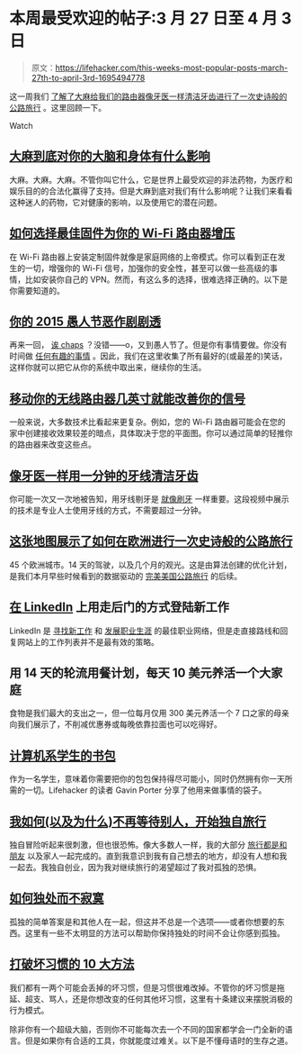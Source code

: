 # 本周最受欢迎的帖子:3 月 27 日至 4 月 3 日

> 原文：<https://lifehacker.com/this-weeks-most-popular-posts-march-27th-to-april-3rd-1695494778>

这一周我们 [了解了大麻](https://lifehacker.com/what-marijuana-actually-does-to-your-brain-and-body-1693986467)[给我们的路由器](http://lifehacker.com/how-to-choose-the-best-firmware-to-supercharge-your-wi-1694982764)[像牙医一样清洁牙齿](http://lifehacker.com/clean-your-teeth-like-a-dentist-with-the-one-minute-flo-1694872524)[进行了一次史诗般的公路旅行](http://lifehacker.com/this-map-shows-how-to-take-an-epic-road-trip-across-eur-1694791363) 。这里回顾一下。

Watch

## [大麻到底对你的大脑和身体有什么影响](http://lifehacker.com/what-marijuana-actually-does-to-your-brain-and-body-1693986467)

大麻。大麻。大麻。不管你叫它什么，它是世界上最受欢迎的非法药物，为医疗和娱乐目的的合法化赢得了支持。但是大麻到底对我们有什么影响呢？让我们来看看这种迷人的药物，它对健康的影响，以及使用它的潜在问题。

## [如何选择最佳固件为你的 Wi-Fi 路由器增压](http://lifehacker.com/how-to-choose-the-best-firmware-to-supercharge-your-wi-1694982764)

在 Wi-Fi 路由器上安装定制固件就像是家庭网络的上帝模式。你可以看到正在发生的一切，增强你的 Wi-Fi 信号，加强你的安全性，甚至可以做一些高级的事情，比如安装你自己的 VPN。然而，有这么多的选择，很难选择正确的。以下是你需要知道的。

## [你的 2015 愚人节恶作剧剧透](http://lifehacker.com/your-2015-april-fools-day-spoiler-1694954768)

再来一回， [诶 chaps](https://www.youtube.com/watch?v=kCpjgl2baLs) ？没错——o，又到愚人节了。但是你有事情要做。你没有时间做 [任何有趣的事情](https://www.clickhole.com/death-attends-the-matinee-1825124308) 。因此，我们在这里收集了所有最好的(或最差的)笑话，这样你就可以把它从你的系统中取出来，继续你的生活。

## [移动你的无线路由器几英寸就能改善你的信号](http://lifehacker.com/moving-your-wi-fi-router-even-a-couple-inches-can-impro-1694480235)

一般来说，大多数技术比看起来更复杂。例如，您的 Wi-Fi 路由器可能会在您的家中创建接收效果较差的暗点，具体取决于您的平面图。你可以通过简单的轻推你的路由器来改变这些点。

## [像牙医一样用一分钟的牙线清洁牙齿](http://lifehacker.com/clean-your-teeth-like-a-dentist-with-the-one-minute-flo-1694872524)

你可能一次又一次地被告知，用牙线剔牙是 [就像刷牙](http://lifehacker.com/the-right-ways-to-floss-to-save-your-teeth-and-gums-5902989) 一样重要。这段视频中展示的技术是专业人士使用牙线的方式，不需要超过一分钟。

## [这张地图展示了如何在欧洲进行一次史诗般的公路旅行](http://lifehacker.com/this-map-shows-how-to-take-an-epic-road-trip-across-eur-1694791363)

45 个欧洲城市。14 天的驾驶，以及几个月的观光。这是由算法创建的优化计划，是我们本月早些时候看到的数据驱动的 [完美美国公路旅行](http://lifehacker.com/visit-the-top-city-or-landmark-in-every-us-state-with-t-1690526910) 的后续。

## [在 LinkedIn](http://lifehacker.com/land-a-new-job-with-the-back-door-method-on-linkedin-1694804273) 上用走后门的方式登陆新工作

LinkedIn 是 [寻找新工作](https://lifehacker.com/how-can-i-make-linkedin-more-useful-in-landing-a-job-1066870899) 和 [发展职业生涯](http://lifehacker.com/how-to-use-linkedin-to-increase-your-hirability-5836507) 的最佳职业网络，但是走直接路线和回复网站上的工作列表并不是最有效的策略。

## 用 14 天的轮流用餐计划，每天 10 美元养活一个大家庭

食物是我们最大的支出之一，但一位每月仅用 300 美元养活一个 7 口之家的母亲向我们展示了，不削减优惠券或每晚依靠拉面也可以吃得好。

## [计算机系学生的书包](http://lifehacker.com/the-computer-science-students-bag-1694571471)

作为一名学生，意味着你需要把你的包包保持得尽可能小，同时仍然拥有你一天所需的一切。Lifehacker 的读者 Gavin Porter 分享了他用来做事情的袋子。

## [我如何(以及为什么)不再等待别人，开始独自旅行](http://lifehacker.com/how-and-why-i-stopped-waiting-for-others-and-started-1693510913)

独自冒险听起来很刺激，但也很恐怖。像大多数人一样，我的大部分 [旅行都是和朋友](http://lifehacker.com/how-to-travel-with-a-group-of-friends-and-not-lose-you-1451652555) 以及家人一起完成的。直到我意识到我有自己想去的地方，却没有人想和我一起去。我独自创业，因为我对继续旅行的渴望超过了我对孤独的恐惧。

## [如何独处而不寂寞](http://lifehacker.com/how-to-be-alone-without-getting-lonely-1694636726)

孤独的简单答案是和其他人在一起，但这并不总是一个选项——或者你想要的东西。这里有一些不太明显的方法可以帮助你保持独处的时间不会让你感到孤独。

## [打破坏习惯的 10 大方法](http://lifehacker.com/top-10-ways-to-break-bad-habits-1694247761)

我们都有一两个可能会丢掉的坏习惯，但是习惯很难改掉。不管你的坏习惯是拖延、超支、骂人，还是你想改变的任何其他坏习惯，这里有十条建议来摆脱消极的行为模式。

除非你有一个超级大脑，否则你不可能每次去一个不同的国家都学会一门全新的语言。但是如果你有合适的工具，你就能度过难关。以下是不懂母语时的生存之道。